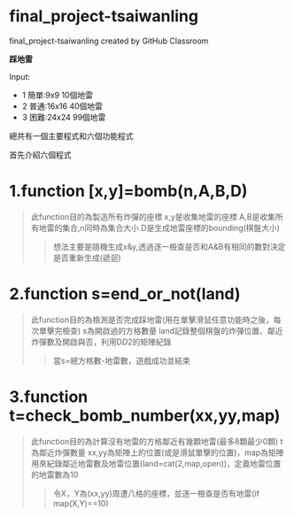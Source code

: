 # final_project-tsaiwanling
final_project-tsaiwanling created by GitHub Classroom

**踩地雷**

Input:
* 1 簡單:9x9 10個地雷
* 2 普通:16x16 40個地雷
* 3 困難:24x24 99個地雷

總共有一個主要程式和六個功能程式

首先介紹六個程式

# 1.function [x,y]=bomb(n,A,B,D)
>此function目的為製造所有炸彈的座標
>x,y是收集地雷的座標
>A,B是收集所有地雷的集合,n同時為集合大小
>D是生成地雷座標的bounding(棋盤大小)
>>想法主要是隨機生成x&y,透過逐一檢查是否和A&B有相同的數對決定是否重新生成(遞迴)
# 2.function s=end_or_not(land)
>此function目的為檢測是否完成踩地雷(用在單擊滑鼠任意功能時之後，每次單擊完檢查)
>s為開啟過的方格數量
>land記錄整個棋盤的炸彈位置、鄰近炸彈數及開啟與否，利用D*D*2的矩陣紀錄
>>當s=總方格數-地雷數，遊戲成功並結束
# 3.function t=check_bomb_number(xx,yy,map)
>此function目的為計算沒有地雷的方格鄰近有幾顆地雷(最多8顆最少0顆)
>t為鄰近炸彈數量
>xx,yy為矩陣上的位置(或是滑鼠單擊的位置)，map為矩陣用來紀錄鄰近地雷數及地雷位置(land=cat(2,map,open))，定義地雷位置的地雷數為10
>>令X，Y為(xx,yy)周遭八格的座標，並逐一檢查是否有地雷(if map(X,Y)==10)
